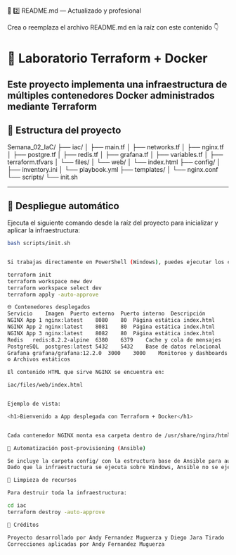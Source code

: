 📘 2️⃣ README.md — Actualizado y profesional

Crea o reemplaza el archivo README.md en la raíz con este contenido 👇

# 🧩 Laboratorio Terraform + Docker

Este proyecto implementa una infraestructura de múltiples contenedores Docker administrados mediante **Terraform**
---

## 📁 Estructura del proyecto



Semana_02_IaC/
├── iac/
│ ├── main.tf
│ ├── networks.tf
│ ├── nginx.tf
│ ├── postgre.tf
│ ├── redis.tf
│ ├── grafana.tf
│ ├── variables.tf
│ ├── terraform.tfvars
│ └── files/
│ └── web/
│ └── index.html
├── config/
│ ├── inventory.ini
│ └── playbook.yml
├── templates/
│ └── nginx.conf
└── scripts/
└── init.sh


---

## 🚀 Despliegue automático

Ejecuta el siguiente comando desde la raíz del proyecto para inicializar y aplicar la infraestructura:

```bash
bash scripts/init.sh


Si trabajas directamente en PowerShell (Windows), puedes ejecutar los comandos Terraform manualmente desde iac/:

terraform init
terraform workspace new dev
terraform workspace select dev
terraform apply -auto-approve

🌐 Contenedores desplegados
Servicio	Imagen	Puerto externo	Puerto interno	Descripción
NGINX App 1	nginx:latest	8080	80	Página estática index.html
NGINX App 2	nginx:latest	8081	80	Página estática index.html
NGINX App 3	nginx:latest	8082	80	Página estática index.html
Redis	redis:8.2.2-alpine	6380	6379	Cache y cola de mensajes
PostgreSQL	postgres:latest	5432	5432	Base de datos relacional
Grafana	grafana/grafana:12.2.0	3000	3000	Monitoreo y dashboards
⚙️ Archivos estáticos

El contenido HTML que sirve NGINX se encuentra en:

iac/files/web/index.html


Ejemplo de vista:

<h1>Bienvenido a App desplegada con Terraform + Docker</h1>


Cada contenedor NGINX monta esa carpeta dentro de /usr/share/nginx/html.

🔧 Automatización post-provisioning (Ansible)

Se incluye la carpeta config/ con la estructura base de Ansible para automatización post-provisioning.
Dado que la infraestructura se ejecuta sobre Windows, Ansible no se ejecuta localmente, pero el código queda preparado para su uso en entornos Linux/WSL.

🧹 Limpieza de recursos

Para destruir toda la infraestructura:

cd iac
terraform destroy -auto-approve

🧠 Créditos

Proyecto desarrollado por Andy Fernandez Muguerza y Diego Jara Tirado
Correcciones aplicadas por Andy Fernandez Muguerza